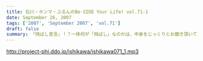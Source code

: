 ```yaml
---
title: 石川・ホンマ・ぶるんのBe-SIDE Your Life! vol.71-1
date: September 26, 2007
tags: ['2007', 'September 2007', 'vol.71']
draft: false
summary: 「飛ばし宣言」！？一体何が「飛ばし」なのかは、中身をじっくりとお聴き頂いてから。優勝からはグングンと遠ざかるカープトークも冴え渡る！↑カープの帽子をぶるんぶるんさんが買っていた！収録後に「どう？」と・・・。どう・・・ってねぇ。好きだなぁ。NAMAE
---
```


http://project-phi.ddo.jp/ishikawa/ishikawa071_1.mp3